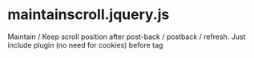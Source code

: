 maintainscroll.jquery.js
========================

Maintain / Keep scroll position after post-back / postback / refresh. Just include plugin (no need for cookies) before </body> tag